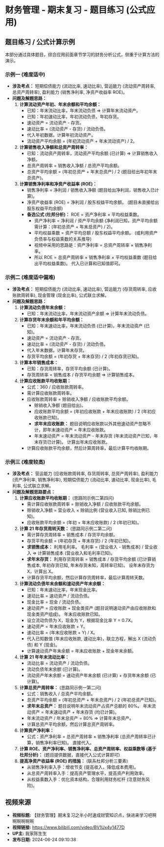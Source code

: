 # 财务管理 - 期末复习 - 题目练习 (公式应用)

## 题目练习 / 公式计算示例

本部分通过具体题目，综合应用前面章节学习的财务分析公式，侧重于计算方法的演示。

### 示例一 (难度适中)

* **涉及考点：** 短期偿债能力 (流动比率, 速动比率), 营运能力 (流动资产周转率, 总资产周转率), 盈利能力 (销售净利率, 净资产收益率 ROE)。
* **问题及解题思路：**
    1.  **计算流动资产年初、年末余额和平均余额：**
        * 已知：年末流动比率，年末流动负债 => 计算年末流动资产。
        * 已知：年初速动比率，年初流动负债，年初存货。
        * 速动资产 = 流动资产 - 存货。
        * 速动比率 = (流动资产 - 存货) / 流动负债。
        * 代入年初数据，计算年初流动资产。
        * 流动资产平均余额 = (年初流动资产 + 年末流动资产) / 2。
    2.  **计算销售收入净额和总资产周转率：**
        * 已知：流动资产周转率，流动资产平均余额 (已计算) => 计算销售收入净额。
        * 总资产周转率 = 销售收入净额 / 总资产平均余额。
        * 总资产平均余额 = (年初总资产 + 年末总资产) / 2 (题目给出年初年末总资产)。
    3.  **计算销售净利率和净资产收益率 (ROE)：**
        * 销售净利率 = 净利润 / 销售收入净额 (题目给出净利润，销售收入已计算)。
        * 净资产收益率 (ROE) = 净利润 / 股东权益平均余额。 (题目未直接给出股东权益平均余额)
        * **备选公式 (杜邦分析)：** ROE = 资产净利率 × 平均权益乘数。
            * 资产净利率 = 净利润 / 资产平均余额 (净利润已知，资产平均余额需计算：(年初总资产 + 年末总资产) / 2)。
            * 平均权益乘数 = 资产平均总额 / 股东权益平均余额。 (或利用资产负债率与权益乘数的关系推导)
            * 视频中采用的思路是：资产净利率 = 总资产周转率 × 销售净利率。
            * 所以 ROE = 总资产周转率 × 销售净利率 × 平均权益乘数 (题目给出平均权益乘数)。 代入已计算和已知值即可。

### 示例二 (难度适中偏难)

* **涉及考点：** 短期偿债能力 (流动比率, 速动比率), 营运能力 (存货周转率, 应收账款周转率), 现金管理 (现金比率), 公式联立求解。
* **问题及解题思路：**
    1.  **计算流动负债年末余额：**
        * 已知：年末流动比率，年末流动资产余额 => 计算年末流动负债。
    2.  **计算存货年末余额和年平均余额：**
        * 已知：年末速动比率，年末流动负债 (已计算)，年末流动资产 (已知)。
        * 速动资产 = 流动资产 - 存货。
        * 速动比率 = (流动资产 - 存货) / 流动负债。
        * 代入年末数据，计算年末存货。
        * 存货平均余额 = (年初存货 + 年末存货) / 2 (年初存货已知)。
    3.  **计算本年销售成本：**
        * 已知：存货周转率，存货平均余额 (已计算)。
        * 存货周转率 = 销售成本 / 存货平均余额 => 计算销售成本。
    4.  **计算应收账款平均收账期：**
        * 公式：360 / 应收账款周转率。
        * 需计算应收账款周转率。
        * 应收账款周转率 = 赊销收入净额 / 应收账款平均余额。
            * 赊销收入净额 (题目给出)。
            * 应收账款平均余额 = (年初应收账款 + 年末应收账款) / 2 (年初应收账款已知)。
            * **求年末应收账款：** 题目说明应收账款以外其他速动资产忽略不计，即年末速动资产 = 年末应收账款。
            * 年末速动资产 = 年末流动资产 - 年末存货 (年末流动资产已知，年末存货已计算)。 计算出年末应收账款。
        * 计算应收账款平均余额，然后计算周转率，最后计算平均收账期。

### 示例三 (难度较高)

* **涉及考点：** 营运能力 (应收账款周转率, 存货周转率, 总资产周转率), 盈利能力 (资产净利率, 销售净利率), 短期偿债能力 (流动比率, 速动比率, 现金比率), 毛利率, 公式联立求解。
* **问题及解题思路要点：**
    1.  **计算应收账款平均收账期：** (思路同示例二第四问)
        * 需计算应收账款周转率 = 赊销收入净额 / 应收账款平均余额。
        * 赊销收入净额 = 营业收入 × 赊销比例 (营业收入已知, 赊销比例已知)。
        * 应收账款平均余额 = (年初 + 年末应收账款) / 2 (年初已知)。
    2.  **计算 21 年存货周转天数：** (思路同示例二第二问)
        * 需计算存货周转率 = 销售成本 / 存货平均余额。
        * 存货平均余额 = (年初存货 + 年末存货) / 2 (年初已知)。
        * **求销售成本：** 利用毛利率。 毛利率 = (营业收入 - 销售成本) / 营业收入 => 计算销售成本 (营业收入和毛利率已知)。
        * **求年末存货：** 利用存货周转率 = 销售成本 / 存货平均余额 (已计算销售成本, 年初存货已知, 年末存货未知，周转率已知)。 设年末存货为 X，计算出 X。
        * 计算存货平均余额，然后计算存货周转率，最后计算周转天数。
    3.  **计算流动负债年末余额和速动资产年末余额：**
        * 已知：年末速动比率，年末现金比率。
        * 速动比率 = 速动资产 / 流动负债。
        * 现金比率 = 现金 / 流动负债。
        * 速动资产 = 应收账款 + 现金类资产 (题目说明速动资产由应收账款和现金类资产组成)。 年末应收账款已知。
        * 设立流动负债为 X，现金为 Y，根据现金比率 Y = 0.7X。
        * 速动资产 = 年末应收账款 + Y。
        * 速动比率 = (年末应收账款 + Y) / X。
        * 代入已知数值 (年末应收账款, 速动比率)，联立方程，解出 X (流动负债) 和 Y (现金)。
        * 计算速动资产年末余额 = 年末应收账款 + 现金年末余额。
    4.  **计算 21 年年末流动比率：**
        * 流动比率 = 流动资产 / 流动负债。
        * 流动负债年末余额 (已计算)。
        * 流动资产年末余额 = 速动资产年末余额 (已计算) + 存货年末余额 (已计算)。
    5.  **计算总资产周转率：** (思路同示例一第二问)
        * 公式：销售收入 / 总资产平均余额。
        * 总资产平均余额 = (年初总资产 + 年末总资产) / 2 (年初总资产已知)。
        * **求年末总资产：** 题目说明年末流动资产占资产总额的 80%。 年末流动资产 = 年末速动资产 + 年末存货 (均已计算)。
        * 年末流动资产 / 年末总资产 = 80% => 计算年末总资产。
        * 计算总资产平均余额，然后计算总资产周转率。
    6.  **计算资产净利率：**
        * 公式：资产净利率 = 总资产周转率 × 销售净利率 (总资产周转率已计算，销售净利率已知)。 直接代入。
    7.  **计算 ROE、资产净利率、销售净利率、总资产周转率、权益乘数等 (基于杜邦分析)：** (题目提供数据，直接代入公式计算即可)
    8.  **提高净资产收益率 (ROE) 的措施：** (联系杜邦分析三要素)
        * 从销售净利率入手：增收节支 (提高收入，降低成本费用)。
        * 从总资产周转率入手：提高资产管理水平，提高资产利用效率。
        * 从权益乘数入手：优化资本结构，合理利用财务杠杆 (注意财务风险)。

## 视频来源
* **视频标题:** 【财务管理】期末复习之半小时速成财管知识点，快进来学习吧啊啊啊啊啊啊
* **视频链接:** https://www.bilibili.com/video/BV1Ux4y1477D
* **UP主:** 我家陈生生
* **发布日期:** 2024-06-24 09:10:38